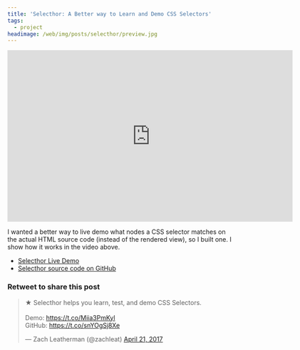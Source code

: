 ```yaml
---
title: 'Selecthor: A Better way to Learn and Demo CSS Selectors'
tags:
  - project
headimage: /web/img/posts/selecthor/preview.jpg
---
```


<div class="fluid-width-video-wrapper"><iframe class="youtube-player" type="text/html" width="640" height="385" src="https://www.youtube.com/embed/CwZniQc0zg0/" frameborder="0" allowfullscreen></iframe></div>

I wanted a better way to live demo what nodes a CSS selector matches on the actual HTML source code (instead of the rendered view), so I built one. I show how it works in the video above.

* [Selecthor Live Demo](https://www.zachleat.com/selecthor/)
* [Selecthor source code on GitHub](https://github.com/zachleat/selecthor)

<div class="retweettoshare">
	<h3 class="retweettoshare_title">Retweet to share this post</h3>
	<div class="retweettoshare_widget">
		<blockquote class="twitter-tweet" data-conversation="none" data-cards="hidden" data-lang="en"><p lang="en" dir="ltr">★ Selecthor helps you learn, test, and demo CSS Selectors.<br><br>Demo: <a href="https://t.co/Miia3PmKyl">https://t.co/Miia3PmKyl</a><br>GitHub: <a href="https://t.co/snYOgSj8Xe">https://t.co/snYOgSj8Xe</a></p>&mdash; Zach Leatherman (@zachleat) <a href="https://twitter.com/zachleat/status/855413012760588292">April 21, 2017</a></blockquote>
	</div>
</div>
